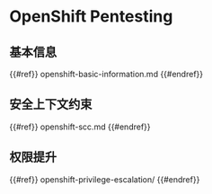 # OpenShift Pentesting

## 基本信息

{{#ref}}
openshift-basic-information.md
{{#endref}}

## 安全上下文约束

{{#ref}}
openshift-scc.md
{{#endref}}

## 权限提升

{{#ref}}
openshift-privilege-escalation/
{{#endref}}
